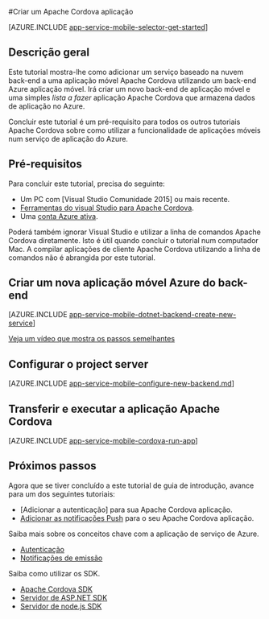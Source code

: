 <properties
    pageTitle="Criar uma aplicação de Cordova no Azure de aplicação de serviço aplicações móveis | Microsoft Azure"
    description="Siga este tutorial para começar a utilizar com a utilização de back-ends do Azure aplicação móvel para o desenvolvimento de Apache Cordova"
    services="app-service\mobile"
    documentationCenter="javascript"
    authors="adrianhall"
    manager="erikre"
    editor=""
    tags=""
    keywords="cordova, cliente móvel, javascript," />

<tags
    ms.service="app-service-mobile"
    ms.workload="na"
    ms.tgt_pltfrm="mobile-html"
    ms.devlang="javascript"
    ms.topic="hero-article"
    ms.date="10/01/2016"
    ms.author="adrianha"/>

#<a name="create-an-apache-cordova-app"></a>Criar um Apache Cordova aplicação

[AZURE.INCLUDE [app-service-mobile-selector-get-started](../../includes/app-service-mobile-selector-get-started.md)]

## <a name="overview"></a>Descrição geral

Este tutorial mostra-lhe como adicionar um serviço baseado na nuvem back-end a uma aplicação móvel Apache Cordova utilizando um back-end Azure aplicação móvel.  Irá criar um novo back-end de aplicação móvel e uma simples _lista a fazer_ aplicação Apache Cordova que armazena dados de aplicação no Azure.

Concluir este tutorial é um pré-requisito para todos os outros tutoriais Apache Cordova sobre como utilizar a funcionalidade de aplicações móveis num serviço de aplicação do Azure.

## <a name="prerequisites"></a>Pré-requisitos

Para concluir este tutorial, precisa do seguinte:

* Um PC com [Visual Studio Comunidade 2015] ou mais recente.
* [Ferramentas do visual Studio para Apache Cordova].
* Uma [conta Azure ativa](https://azure.microsoft.com/pricing/free-trial/).

Poderá também ignorar Visual Studio e utilizar a linha de comandos Apache Cordova diretamente.  Isto é útil quando concluir o tutorial num computador Mac.  A compilar aplicações de cliente Apache Cordova utilizando a linha de comandos não é abrangida por este tutorial.

## <a name="create-a-new-azure-mobile-app-backend"></a>Criar um nova aplicação móvel Azure do back-end

[AZURE.INCLUDE [app-service-mobile-dotnet-backend-create-new-service](../../includes/app-service-mobile-dotnet-backend-create-new-service.md)]

[Veja um vídeo que mostra os passos semelhantes](https://channel9.msdn.com/series/Azure-connected-services-with-Cordova/Azure-connected-services-task-1-Create-an-Azure-Mobile-App)

## <a name="configure-the-server-project"></a>Configurar o project server

[AZURE.INCLUDE [app-service-mobile-configure-new-backend.md](../../includes/app-service-mobile-configure-new-backend.md)]

## <a name="download-and-run-the-apache-cordova-app"></a>Transferir e executar a aplicação Apache Cordova

[AZURE.INCLUDE [app-service-mobile-cordova-run-app](../../includes/app-service-mobile-cordova-run-app.md)]

## <a name="next-steps"></a>Próximos passos

Agora que se tiver concluído a este tutorial de guia de introdução, avance para um dos seguintes tutoriais:

* [Adicionar a autenticação] para sua Apache Cordova aplicação.
* [Adicionar as notificações Push] para o seu Apache Cordova aplicação.

Saiba mais sobre os conceitos chave com a aplicação de serviço de Azure.

* [Autenticação]
* [Notificações de emissão]

Saiba como utilizar os SDK.

* [Apache Cordova SDK]
* [Servidor de ASP.NET SDK]
* [Servidor de node.js SDK]

<!-- Images. -->

<!-- URLs -->
[Azure portal]: https://portal.azure.com/
[Comunidade do Visual Studio 2015]: http://www.visualstudio.com/
[Ferramentas do Visual Studio para Apache Cordova]: https://www.visualstudio.com/en-us/features/cordova-vs.aspx
[Adicionar autenticação]: app-service-mobile-cordova-get-started-users.md
[Adicionar as notificações Push]: app-service-mobile-cordova-get-started-push.md
[Autenticação]: app-service-mobile-auth.md
[Notificações de emissão]: ../notification-hubs/notification-hubs-push-notification-overview.md
[Apache Cordova SDK]: app-service-mobile-cordova-how-to-use-client-library.md
[Servidor de ASP.NET SDK]: app-service-mobile-dotnet-backend-how-to-use-server-sdk.md
[Servidor de node.js SDK]: app-service-mobile-node-backend-how-to-use-server-sdk.md
